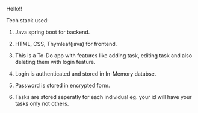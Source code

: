 Hello!!

Tech stack used:
1) Java spring boot for backend.
2) HTML, CSS, Thymleaf(java) for frontend.

1) This is a To-Do app with features like adding task, editing task and also deleting them with login feature.
2) Login is authenticated and stored in In-Memory databse.
3) Password is stored in encrypted form.
4) Tasks are stored seperatly for each individual eg. your id will have your tasks only not others.




